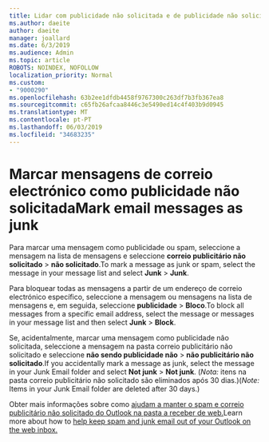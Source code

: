 ```yaml
---
title: Lidar com publicidade não solicitada e de publicidade não solicitada no Outlook na web
ms.author: daeite
author: daeite
manager: joallard
ms.date: 6/3/2019
ms.audience: Admin
ms.topic: article
ROBOTS: NOINDEX, NOFOLLOW
localization_priority: Normal
ms.custom:
- "9000290"
ms.openlocfilehash: 63b2ee1dfdb4458f9767300c263df7b3fb367ea8
ms.sourcegitcommit: c65fb26afcaa8446c3e5490ed14c4f403b9d0945
ms.translationtype: MT
ms.contentlocale: pt-PT
ms.lasthandoff: 06/03/2019
ms.locfileid: "34683235"
---
```

# <a name="mark-email-messages-as-junk"></a><span data-ttu-id="644bb-102">Marcar mensagens de correio electrónico como publicidade não solicitada</span><span class="sxs-lookup"><span data-stu-id="644bb-102">Mark email messages as junk</span></span>

<span data-ttu-id="644bb-103">Para marcar uma mensagem como publicidade ou spam, seleccione a mensagem na lista de mensagens e seleccione **correio publicitário não solicitado** > **não solicitado**.</span><span class="sxs-lookup"><span data-stu-id="644bb-103">To mark a message as junk or spam, select the message in your message list and select **Junk** > **Junk**.</span></span>

<span data-ttu-id="644bb-104">Para bloquear todas as mensagens a partir de um endereço de correio electrónico específico, seleccione a mensagem ou mensagens na lista de mensagens e, em seguida, seleccione **publicidade** > **Bloco**.</span><span class="sxs-lookup"><span data-stu-id="644bb-104">To block all messages from a specific email address, select the message or messages in your message list and then select **Junk** > **Block**.</span></span>

<span data-ttu-id="644bb-105">Se, acidentalmente, marcar uma mensagem como publicidade não solicitada, seleccione a mensagem na pasta correio publicitário não solicitado e seleccione **não sendo publicidade não** > **não publicitário não solicitado**.</span><span class="sxs-lookup"><span data-stu-id="644bb-105">If you accidentally mark a message as junk, select the message in your Junk Email folder and select **Not junk** > **Not junk**.</span></span> <span data-ttu-id="644bb-106">(*Nota:* itens na pasta correio publicitário não solicitado são eliminados após 30 dias.)</span><span class="sxs-lookup"><span data-stu-id="644bb-106">(*Note:* Items in your Junk Email folder are deleted after 30 days.)</span></span>

<span data-ttu-id="644bb-107">Obter mais informações sobre como [ajudam a manter o spam e correio publicitário não solicitado do Outlook na pasta a receber de web.](https://support.office.com/article/db786e79-54e2-40cc-904f-d89d57b7f41d)</span><span class="sxs-lookup"><span data-stu-id="644bb-107">Learn more about how to [help keep spam and junk email out of your Outlook on the web inbox.](https://support.office.com/article/db786e79-54e2-40cc-904f-d89d57b7f41d)</span></span>